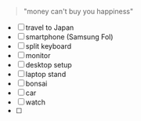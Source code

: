 > "money can't buy you happiness"

- [ ] travel to Japan
- [ ] smartphone (Samsung Fol)
- [ ] split keyboard
- [ ] monitor
- [ ] desktop setup
- [ ] laptop stand
- [ ] bonsai
- [ ] car
- [ ] watch
- [ ] 